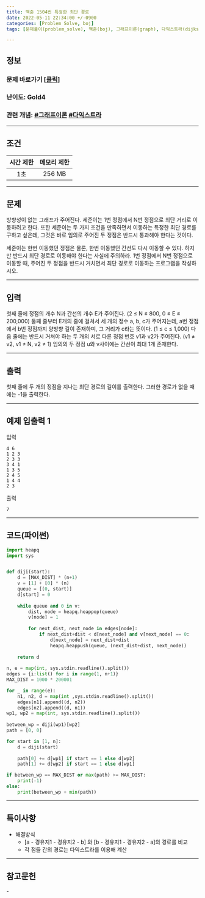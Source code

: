 ```yaml
---
title: 백준 1504번 특정한 최단 경로
date: 2022-05-11 22:34:00 +/-0900
categories: [Problem Solve, boj]
tags: [문제풀이(problem_solve), 백준(boj), 그래프이론(graph), 다익스트라(dijkstra)]

---
```

## 정보
### 문제 바로가기 [[클릭](https://www.acmicpc.net/problem/1504)]
### 난이도: Gold4
### 관련 개념: [#그래프이론](https://www.acmicpc.net/problemset?sort=ac_desc&algo=7) [#다익스트라](https://www.acmicpc.net/problemset?sort=ac_desc&algo=22)

---
## 조건

시간 제한|메모리 제한
:---:|:---:
1초|256 MB

---
## 문제
방향성이 없는 그래프가 주어진다. 세준이는 1번 정점에서 N번 정점으로 최단 거리로 이동하려고 한다. 또한 세준이는 두 가지 조건을 만족하면서 이동하는 특정한 최단 경로를 구하고 싶은데, 그것은 바로 임의로 주어진 두 정점은 반드시 통과해야 한다는 것이다.

세준이는 한번 이동했던 정점은 물론, 한번 이동했던 간선도 다시 이동할 수 있다. 하지만 반드시 최단 경로로 이동해야 한다는 사실에 주의하라. 1번 정점에서 N번 정점으로 이동할 때, 주어진 두 정점을 반드시 거치면서 최단 경로로 이동하는 프로그램을 작성하시오.

---
## 입력
첫째 줄에 정점의 개수 N과 간선의 개수 E가 주어진다. (2 ≤ N ≤ 800, 0 ≤ E ≤ 200,000) 둘째 줄부터 E개의 줄에 걸쳐서 세 개의 정수 a, b, c가 주어지는데, a번 정점에서 b번 정점까지 양방향 길이 존재하며, 그 거리가 c라는 뜻이다. (1 ≤ c ≤ 1,000) 다음 줄에는 반드시 거쳐야 하는 두 개의 서로 다른 정점 번호 v1과 v2가 주어진다. (v1 ≠ v2, v1 ≠ N, v2 ≠ 1) 임의의 두 정점 u와 v사이에는 간선이 최대 1개 존재한다.

---
## 출력
첫째 줄에 두 개의 정점을 지나는 최단 경로의 길이를 출력한다. 그러한 경로가 없을 때에는 -1을 출력한다.

---
## 예제 입출력 1
입력
```
4 6
1 2 3
2 3 3
3 4 1
1 3 5
2 4 5
1 4 4
2 3
```

출력
```
7
```

---
## 코드(파이썬)
```python
import heapq
import sys


def diji(start):
    d = [MAX_DIST] * (n+1)
    v = [1] + [0] * (n)
    queue = [(0, start)]
    d[start] = 0
    
    while queue and 0 in v:
        dist, node = heapq.heappop(queue)
        v[node] = 1
        
        for next_dist, next_node in edges[node]:
            if next_dist+dist < d[next_node] and v[next_node] == 0:
                d[next_node] = next_dist+dist
                heapq.heappush(queue, (next_dist+dist, next_node))
                
    return d
                
n, e = map(int, sys.stdin.readline().split())
edges = {i:list() for i in range(1, n+1)}
MAX_DIST = 1000 * 200001

for _ in range(e):
    n1, n2, d = map(int ,sys.stdin.readline().split())
    edges[n1].append((d, n2))
    edges[n2].append((d, n1))
wp1, wp2 = map(int, sys.stdin.readline().split())
    
between_wp = diji(wp1)[wp2]
path = [0, 0]

for start in [1, n]:
    d = diji(start)
    
    path[0] += d[wp1] if start == 1 else d[wp2]
    path[1] += d[wp2] if start == 1 else d[wp1]

if between_wp == MAX_DIST or max(path) >= MAX_DIST:
    print(-1)
else:
    print(between_wp + min(path))

```

---
## 특이사항
- 해결방식
  - [a - 경유지1 - 경유지2 - b] 와 [b - 경유지1 - 경유지2 - a]의 경로를 비교
  - 각 점들 간의 경로는 다익스트라를 이용해 계산

---
## 참고문헌
\-
